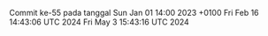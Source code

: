 Commit ke-55 pada tanggal Sun Jan 01 14:00 2023 +0100
Fri Feb 16 14:43:06 UTC 2024
Fri May  3 15:43:16 UTC 2024
